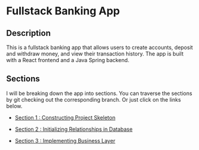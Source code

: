# Fullstack Banking App

## Description

This is a fullstack banking app that allows users to create accounts, deposit and withdraw money, and view their transaction history. The app is built with a React frontend and a Java Spring backend. 

## Sections

I will be breaking down the app into sections. You can traverse the sections by git checking out the corresponding branch. Or just click on the links below.

* [Section 1 : Constructing Project Skeleton](https://github.com/muhammedzahit/fullstack-react-spring-bankapp/tree/sec1)

* [Section 2 : Initializing Relationships in Database](https://github.com/muhammedzahit/fullstack-react-spring-bankapp/tree/sec2)

* [Section 3 : Implementing Business Layer](https://github.com/muhammedzahit/fullstack-react-spring-bankapp/tree/sec3)